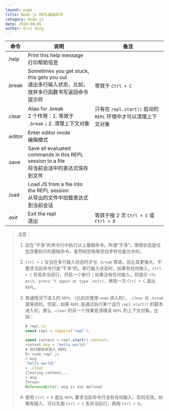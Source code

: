 ```yaml
---
layout: page
title: Node.js REPL基础命令
category: Node.js
date: 2019-08-05
author: Eric Zong
---
```


| 命令    | 说明                                                         | 备注                                                         |
| ------- | ------------------------------------------------------------ | ------------------------------------------------------------ |
| .help   | Print this help message<br>打印帮助信息                      |                                                              |
| .break  | Sometimes you get stuck, this gets you out<br>退出多行输入状态，比如，放弃多行函数书写返回命令提示符 | 等效于 `Ctrl + C`                                            |
| .clear  | Alias for .break<br>2 个作用：1. 等效于 `.break`；2. 清理上下文对象 | 只有在 `repl.start()` 启动的 `REPL` 环境中才可以清理上下文对象 |
| .editor | Enter editor mode<br>编辑模式                                |                                                              |
| .save   | Save all evaluated commands in this REPL session to a file<br>将当前会话中的表达式保存到文件 |                                                              |
| .load   | Load JS from a file into the REPL session<br>从导出的文件中加载表达式到当前会话 |                                                              |
| .exit   | Exit the repl<br>退出                                        | 等效于按 2 次 `Ctrl + C` 或 `Ctrl + D`                       |

> 注意：
>
> 1. 应在“干净”的命令行中执行以上基础命令。所谓“干净”，理想状态是仅包含要执行的基础命令，虽然如空格等空白字符也是允许的。
>
> 2. `Ctrl + C` 仅当在多行输入状态时才与 `.break` 等效，且比其更强大，不要求当前命令行是“干净”的。单行输入状态时，如果有任何输入，`Ctrl + C` 将丢弃当前行，开启一个新行；如果没有任何输入，将提示 `(To exit, press ^C again or type .exit)`，再按一次 `Ctrl + C` 退出 `REPL`。
>
> 3. 普通情况下进入的 `REPL` （比如仅使用 `node` 进入的），`.clear` 与 `.break` 是等效的。但是，如果 `REPL` 是通过执行某个运行 `repl.start()` 的脚本进入的，那么 `.clear` 的另一个效果是清理该 `REPL` 的上下文对象。比如：
>
>    ```js
>    # repl.js
>    const repl = require('repl');
>    
>    const context = repl.start().context;
>    context.msg = 'hello world!'
>    # 执行脚本并进入 REPL
>    P> node repl.js
>    > msg
>    'hello world!'
>    > .clear
>    Clearing context...
>    > msg
>    Thrown:
>    ReferenceError: msg is not defined
>    ```
>
> 4. 使用 `Ctrl + D` 退出 `REPL` 要求当前命令行没有任何输入，否则无效。如果有输入，可以先按 `Ctrl + C` 丢弃当前行，再按 `Ctrl + D`。


